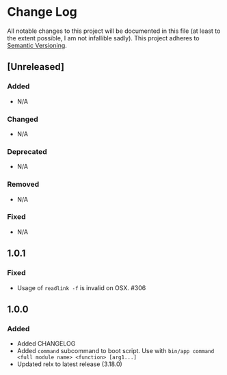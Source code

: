 # Change Log

All notable changes to this project will be documented in this file (at least to the extent possible, I am not infallible sadly).
This project adheres to [Semantic Versioning](http://semver.org/).

## [Unreleased]
### Added
- N/A
### Changed
- N/A
### Deprecated
- N/A
### Removed
- N/A
### Fixed
- N/A

## 1.0.1
### Fixed
- Usage of `readlink -f` is invalid on OSX. #306

## 1.0.0
### Added
- Added CHANGELOG
- Added `command` subcommand to boot script. Use with `bin/app command <full module name> <function> [arg1...]`
- Updated relx to latest release (3.18.0)
